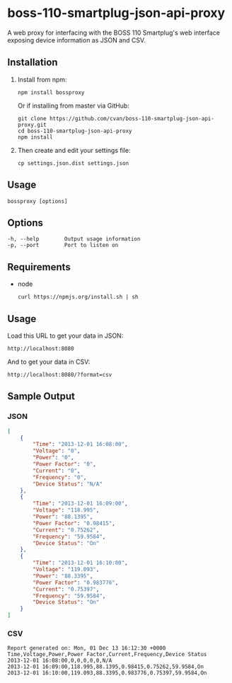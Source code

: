 # boss-110-smartplug-json-api-proxy

A web proxy for interfacing with the BOSS 110 Smartplug's web interface
exposing device information as JSON and CSV.


## Installation

1. Install from npm:

    ```
    npm install bossproxy
    ```

    Or if installing from master via GitHub:

    ```
    git clone https://github.com/cvan/boss-110-smartplug-json-api-proxy.git
    cd boss-110-smartplug-json-api-proxy
    npm install
    ```

2. Then create and edit your settings file:

    ```
    cp settings.json.dist settings.json
    ```

## Usage

    bossproxy [options]


## Options

    -h, --help        Output usage information
    -p, --port        Port to listen on


## Requirements

* node

    ```
    curl https://npmjs.org/install.sh | sh
    ```


## Usage

Load this URL to get your data in JSON:

    http://localhost:8080

And to get your data in CSV:

    http://localhost:8080/?format=csv


## Sample Output

### JSON

```json
[
    {
        "Time": "2013-12-01 16:08:00",
        "Voltage": "0",
        "Power": "0",
        "Power Factor": "0",
        "Current": "0",
        "Frequency": "0",
        "Device Status": "N/A"
    },
    {
        "Time": "2013-12-01 16:09:00",
        "Voltage": "118.995",
        "Power": "88.1395",
        "Power Factor": "0.98415",
        "Current": "0.75262",
        "Frequency": "59.9584",
        "Device Status": "On"
    },
    {
        "Time": "2013-12-01 16:10:00",
        "Voltage": "119.093",
        "Power": "88.3395",
        "Power Factor": "0.983776",
        "Current": "0.75397",
        "Frequency": "59.9584",
        "Device Status": "On"
    }
]
```

### CSV

```
Report generated on: Mon, 01 Dec 13 16:12:30 +0000
Time,Voltage,Power,Power Factor,Current,Frequency,Device Status
2013-12-01 16:08:00,0,0,0,0,0,N/A
2013-12-01 16:09:00,118.995,88.1395,0.98415,0.75262,59.9584,On
2013-12-01 16:10:00,119.093,88.3395,0.983776,0.75397,59.9584,On
```
